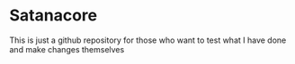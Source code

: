 # Satanacore
This is just a github repository for those who want to test what I have done and make changes themselves
